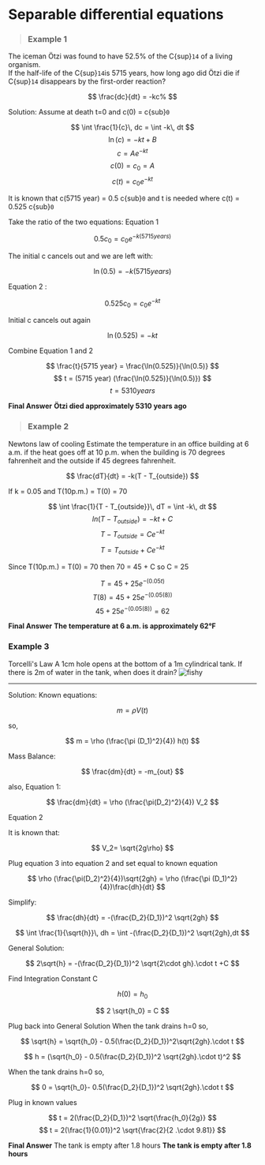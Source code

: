 # Separable differential equations
> ### Example 1
The iceman Ötzi was found to have 52.5% of the C{sup}`14` of a living organism.  
If the half-life of the C{sup}`14`is 5715 years, how long ago did Ötzi die if C{sup}`14` disappears by the first-order reaction?

$$
\frac{dc}{dt} = -kc%
$$

Solution:
Assume at death t=0 and c(0) = c{sub}`0` 

$$
\int \frac{1}{c}\, dc = \int -k\, dt
$$
$$
\ln(c) = -kt + B
$$
$$
c = A e^{-kt}
$$
$$
c(0) = c_0 = A
$$
$$
c(t) = c_0 e^{-kt}
$$

It is known that c(5715 year) = 0.5 c{sub}`0`  and t is needed where  c(t) = 0.525 c{sub}`0`  

Take the ratio of the two equations:
Equation 1 

$$ 
0.5 c_0 = c_0 e^{-k (5715 years)} 
$$

The initial c cancels out and we are left with:

$$
\ln(0.5) = -k (5715 years) 
$$

 Equation 2 : 

$$
0.525 c_0 = c_0 e^{-kt} 
$$

Initial c cancels out again

 $$
\ln(0.525) = - kt 
$$

Combine Equation 1 and 2

$$
\frac{t}{5715 year} = \frac{\ln(0.525)}{\ln(0.5)} 
$$
$$ 
t = (5715 year) (\frac{\ln(0.525)}{\ln(0.5)})
$$
$$ 
 t = 5310 years 
 $$
 
 **Final Answer**
 **Ötzi died approximately 5310 years ago**

 > ### Example 2
 Newtons law of cooling 
Estimate the temperature in an office building at 6 a.m. if the heat goes off at 10 p.m. when the building is 70 degrees fahrenheit and the outside if 45 degrees fahrenheit.

$$ 
\frac{dT}{dt} = -k(T - T_{outside}) 
$$

If  k = 0.05 and T(10p.m.) = T(0) = 70

$$
\int \frac{1}{T - T_{outside}}\, dT = \int -k\, dt
$$
$$
ln(T - T_{outside}) = -kt + C 
$$
$$
T - T_{outside} = C e^{-kt}
$$
$$
T = T_{outside}+ C e^{-kt}
$$

Since T(10p.m.) = T(0) = 70 then 70 = 45 + C so C = 25

$$ 
T = 45 + 25 e^{-(0.05t)}
$$
$$ 
T(8) =  45 + 25 e^{-(0.05(8))}
$$
$$
45 + 25 e^{-(0.05(8))} = 62 
$$

**Final Answer** 
**The temperature at 6 a.m. is approximately 62°F**
### Example 3
Torcelli's Law 
A 1cm hole opens at the bottom of a 1m cylindrical tank. If there is 2m of water in the tank, when does it drain?
![fishy](./images/MAtAppextracreditdrawing2.jpg)
***
Solution:
Known equations:

$$
m = \rho V(t) 
$$

so,

$$
m = \rho (\frac{\pi (D_1)^2}{4}) h(t)
$$

Mass Balance:

$$
\frac{dm}{dt} = -m_{out} 
$$ 

also, 
Equation 1:

$$ 
\frac{dm}{dt} = \rho (\frac{\pi(D_2)^2}{4}) V_2 
$$

Equation 2

It is known that:

$$
V_2= \sqrt{2g\rho}
$$

Plug equation 3 into equation 2 and set equal to known equation

$$ 
\rho (\frac{\pi(D_2)^2}{4})\sqrt{2gh} = \rho (\frac{\pi (D_1)^2}{4})\frac{dh}{dt} 
$$

Simplify:

$$ 
\frac{dh}{dt} = -(\frac{D_2}{D_1})^2 \sqrt{2gh} 
$$


$$
\int \frac{1}{\sqrt{h}}\, dh = \int -(\frac{D_2}{D_1})^2 \sqrt{2gh},dt
$$

General Solution:

$$
2\sqrt{h} = -(\frac{D_2}{D_1})^2 \sqrt{2\cdot gh}.\cdot t +C
$$

Find Integration Constant C 

$$
h(0) = h_0
$$ 


$$
2 \sqrt{h_0} = C 
$$

Plug back into General Solution
When the tank drains h=0 so, 

$$
\sqrt{h} = \sqrt{h_0} - 0.5(\frac{D_2}{D_1})^2\sqrt{2gh}.\cdot t 
$$


$$
h =  (\sqrt{h_0} - 0.5(\frac{D_2}{D_1})^2 \sqrt{2gh}.\cdot t)^2 
$$


When the tank drains h=0  so, 

$$
0 = \sqrt{h_0}- 0.5(\frac{D_2}{D_1})^2 \sqrt{2gh}.\cdot t
$$

Plug in known values 

$$ 
t = 2(\frac{D_2}{D_1})^2 \sqrt{\frac{h_0}{2g}} 
$$
$$ 
t = 2(\frac{1}{0.01})^2 \sqrt{\frac{2}{2 .\cdot 9.81}} 
$$

**Final Answer**
The tank is empty after 1.8 hours
**The tank is empty after 1.8 hours**